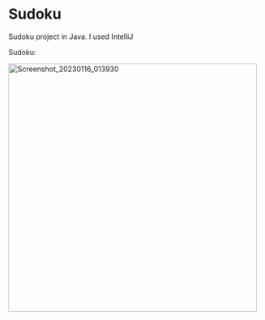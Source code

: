 # Sudoku
Sudoku project in Java. I used IntelliJ

Sudoku:

<img width="490" alt="Screenshot_20230116_013930" src="https://user-images.githubusercontent.com/95258969/212755048-82bcdb79-aee6-4f1f-ace0-de31278f105a.png">

